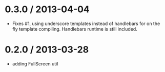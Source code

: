 
0.3.0 / 2013-04-04 
==================

  * Fixes #1, using underscore templates instead of handlebars for on the fly template compiling. Handlebars runtime is still included.

0.2.0 / 2013-03-28 
==================

  * adding FullScreen util
